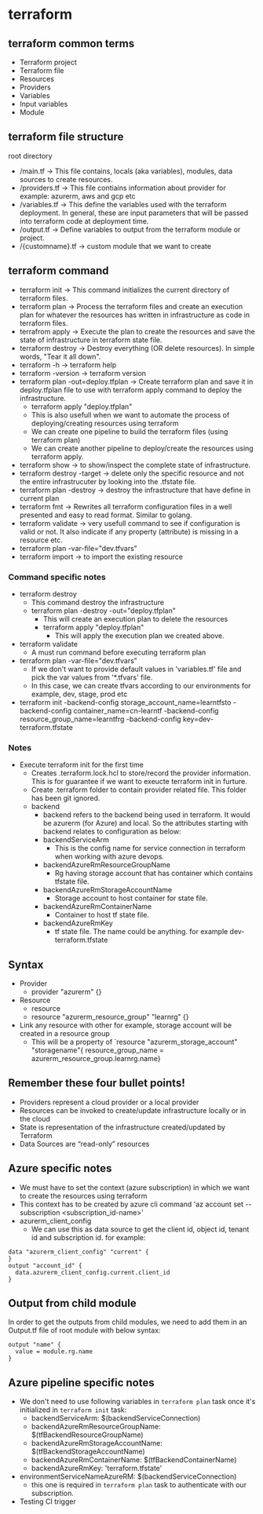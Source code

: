 # terraform

## terraform common terms
- Terraform project
- Terraform file
- Resources
- Providers
- Variables
- Input variables
- Module

## terraform file structure
root directory
  - /main.tf -> This file contains, locals (aka variables), modules, data sources to create resources.
  - /providers.tf -> This file contiains information about provider for example: azurerm, aws and gcp etc
  - /variables.tf -> This define the variables used with the terraform deployment. In general, these are input parameters that will be passed into terraform code at deployment time.
  - /output.tf -> Define variables to output from the terraform module or project.
  - /{customname}.tf -> custom module that we want to create

## terraform command
- terraform init -> This command initializes the current directory of terraform files.
- terraform plan -> Process the terraform files and create an execution plan for whatever the resources has written in infrastructure as code in terraform files.
- terrafrom apply -> Execute the plan to create the resources and save the state of infrastructure in terraform state file.
- terraform destroy -> Destroy everything (OR delete resources). In simple words, "Tear it all down".
- terraform -h -> terraform help
- terraform -version -> terraform version
- terraform plan -out=deploy.tfplan -> Create terraform plan and save it in deploy.tfplan file to use with terraform apply command to deploy the infrastructure.
  - terraform apply "deploy.tfplan"
  - This is also usefull when we want to automate the process of deploying/creating resources using terraform
  - We can create one pipeline to build the terraform files (using terraform plan)
  - We can create another pipeline to deploy/create the resources using terraform apply.
- terraform show -> to show/inspect the complete state of infrastructure.
- terraform destroy -target -> delete only the specific resource and not the entire infrastrucuter by looking into the .tfstate file.
- terraform plan -destroy -> destroy the infrastructure that have define in current plan
- terraform fmt -> Rewrites all terraform configuration files in a well presented and easy to read format. Similar to golang.
- terraform validate -> very usefull command to see if configuration is valid or not. It also indicate if any property (attribute) is missing in a resource etc.
- terraform plan -var-file="dev.tfvars"
- terraform import -> to import the existing resource


### Command specific notes
- terraform destroy
  - This command destroy the infrastructure
  - terraform plan -destroy -out="deploy.tfplan"
    - This will create an execution plan to delete the resources
    - terraform apply "deploy.tfplan"
      - This will apply the execution plan we created above.
- terraform validate
  - A must run command before executing terraform plan
- terraform plan -var-file="dev.tfvars"
  - If we don't want to provide default values in 'variables.tf' file and pick the var values from '*.tfvars' file.
  - In this case, we can create tfvars according to our environments for example, dev, stage, prod etc
- terraform init -backend-config storage_account_name=learntfsto -backend-config container_name=cn-learntf -backend-config resource_group_name=learntfrg -backend-config key=dev-terraform.tfstate


### Notes
- Execute terraform init for the first time
  - Creates .terraform.lock.hcl to store/record the provider information. This is for guarantee if we want to exeucte terraform init in furture.
  - Create .terraform folder to contain provider related file. This folder has been git ignored.
  - backend
    - backend refers to the backend being used in terraform. It would be azurerm (for Azure) and local. So the attributes starting with backend relates to configuration as below:
    - backendServiceArm
      - This is the config name for service connection in terraform when working with azure devops.
    - backendAzureRmResourceGroupName
      - Rg having storage account that has container which contains tfstate file.
    - backendAzureRmStorageAccountName
      - Storage account to host container for state file.
    - backendAzureRmContainerName
      - Container to host tf state file.
    - backendAzureRmKey
      - tf state file. The name could be anything. for example dev-terraform.tfstate

## Syntax
- Provider
  - provider "azurerm" {}
- Resource
  - resource <provider> <name>
  - resource "azurerm_resource_group" "learnrg" {}
- Link any resource with other for example, storage account will be created in a resource group
  - This will be a property of `resource "azurerm_storage_account" "storagename"{ resource_group_name = azurerm_resource_group.learnrg.name}


## Remember these four bullet points!
- Providers represent a cloud provider or a local provider
- Resources can be invoked to create/update infrastructure locally or in the cloud
- State is representation of the infrastructure created/updated by Terraform
- Data Sources are “read-only” resources

## Azure specific notes
- We must have to set the context (azure subscription) in which we want to create the resources using terraform
- This context has to be created by azure cli command 'az account set --subscription <subscription_id-name>'
- azurerm_client_config
  - We can use this as data source to get the client id, object id, tenant id and subscription id. for example:
```
data "azurerm_client_config" "current" {
}
output "account_id" {
  data.azurerm_client_config.current.client_id
}
```

## Output from child module
In order to get the outputs from child modules, we need to add them in an Output.tf file of root module with below syntax:
```
output "name" {
  value = module.rg.name
}
```

## Azure pipeline specific notes
- We don't need to use following variables in `terraform plan` task once it's initialized in `terraform init` task:
  - backendServiceArm: $(backendServiceConnection)
  - backendAzureRmResourceGroupName: $(tfBackendResourceGroupName)
  - backendAzureRmStorageAccountName: $(tfBackendStorageAccountName)
  - backendAzureRmContainerName: $(tfBackendContainerName)
  - backendAzureRmKey: 'terraform.tfstate'
- environmentServiceNameAzureRM: $(backendServiceConnection)
  - this one is required in `terraform plan` task to authenticate with our subscription.
- Testing CI trigger